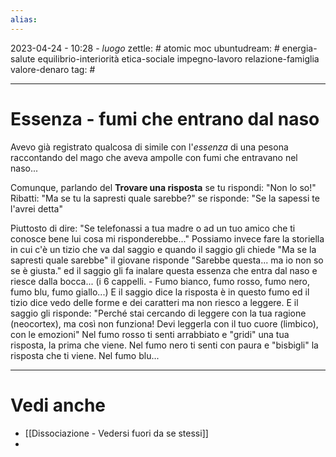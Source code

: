 ```yaml
---
alias: 
---
```

2023-04-24 - 10:28 - *luogo*
zettle: # atomic moc
ubuntudream: # energia-salute equilibrio-interiorità etica-sociale impegno-lavoro relazione-famiglia valore-denaro 
tag: #

---
# Essenza - fumi che entrano dal naso

Avevo già registrato qualcosa di simile con l'_essenza_ di una pesona raccontando del mago che aveva ampolle con fumi che entravano nel naso...

Comunque, parlando del **Trovare una risposta** se tu rispondi: "Non lo so!"
Ribatti: "Ma se tu la sapresti quale sarebbe?"
se risponde: "Se la sapessi te l'avrei detta"

Piuttosto di dire: "Se telefonassi a tua madre o ad un tuo amico che ti conosce bene lui cosa mi risponderebbe..."
Possiamo invece fare la storiella in cui c'è un tizio che va dal saggio e quando il saggio gli chiede "Ma se la sapresti quale sarebbe" il giovane risponde "Sarebbe questa... ma io non so se è giusta." ed il saggio gli fa inalare questa essenza che entra dal naso e riesce dalla bocca...
(i 6 cappelli. - Fumo bianco, fumo rosso, fumo nero, fumo blu, fumo giallo...)
E il saggio dice la risposta è in questo fumo ed il tizio dice vedo delle forme e dei caratteri ma non riesco a leggere. E il saggio gli risponde: "Perché stai cercando di leggere con la tua ragione (neocortex), ma così non funziona! Devi leggerla con il tuo cuore (limbico), con le emozioni"
Nel fumo rosso ti senti arrabbiato e "gridi" una tua risposta, la prima che viene.
Nel fumo nero ti senti con paura e "bisbigli" la risposta che ti viene.
Nel fumo blu...



---
# Vedi anche
- [[Dissociazione - Vedersi fuori da se stessi]]
- 